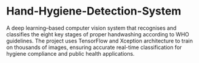 # Hand-Hygiene-Detection-System
A deep learning–based computer vision system that recognises and classifies the eight key stages of proper handwashing according to WHO guidelines. The project uses TensorFlow and Xception architecture to train on thousands of images, ensuring accurate real-time classification for hygiene compliance and public health applications.
